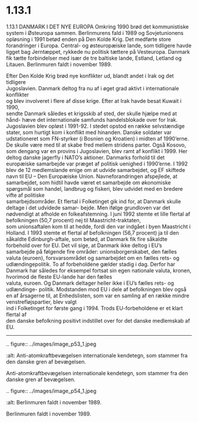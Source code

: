# 1.13.1

1.13.1 
DANMARK I DET NYE EUROPA
Omkring 1990 brød det kommunistiske system i Østeuropa sammen. Berlinmurens 
fald i 1989 og Sovjetunionens opløsning i 1991 betød enden på Den Kolde Krig. Det 
medførte store forandringer i Europa. Central- og østeuropæiske lande, som tidligere 
havde ligget bag Jerntæppet, rykkede nu politisk tættere på Vesteuropa. Danmark 
fik	tætte	forbindelser	med	især	de	tre	baltiske	lande,	Estland,	Letland	og	Litauen.
Berlinmuren faldt i november 1989.
 
 Efter	Den	Kolde	Krig	brød	nye	konflikter	ud,	blandt	andet	i	Irak	og	det	tidligere	
Jugoslavien.	Danmark	deltog	fra	nu	af	i	øget	grad	aktivt	i	internationale	konflikter	
og	blev	involveret	i	flere	af	disse	krige.	Efter	at	Irak	havde	besat	Kuwait	i	1990,	
sendte Danmark således et krigsskib af sted, der skulle hjælpe med at hånd-
hæve det internationale samfunds handelsblokade over for Irak.
Jugoslavien blev opløst i 1991-92. I stedet opstod en række selvstændige stater, 
som	hurtigt	kom	i	konflikt	med	hinanden.	Danske	soldater	var	udstationeret	som	
FN-styrker (i Bosnien og Kroatien) i midten af 1990’erne. De skulle være med til 
at skabe fred mellem stridens parter. Også Kosovo, som dengang var en provins i 
Jugoslavien,	blev	ramt	af	konflikt	i	1999.	Her	deltog	danske	jagerfly	i	NATO’s	aktioner.
Danmarks forhold til det europæiske samarbejde var præget af politisk uenighed 
i 1990’erne. I 1992 blev de 12 medlemslande enige om at udvide samarbejdet, og 
EF skiftede navn til EU – Den Europæiske Union. Navneforandringen afspejlede, at 
samarbejdet, som hidtil havde været et samarbejde om økonomiske spørgsmål 
som	handel,	landbrug	og	fiskeri,	blev	udvidet	med	en	bredere	vifte	af	politiske	
samarbejdsområder.
Et	flertal	i	Folketinget	gik	ind	for,	at	Danmark	skulle	deltage	i	det	udvidede	samar-
bejde. Men ifølge grundloven var det nødvendigt at afholde en folkeafstemning. I juni 
1992	stemte	et	lille	flertal	af	befolkningen	(50,7	procent)	nej	til	Maastricht-traktaten,	
som unionsaftalen kom til at hedde, fordi den var indgået i byen Maastricht i Holland. 
I 1993 stemte et flertal af befolkningen (56,7 procent) ja til den såkaldte 
Edinburgh-aftale, som betød, at Danmark fik fire såkaldte forbehold over for 
EU. Det vil sige, at Danmark ikke deltog i EU’s samarbejde på følgende fire 
områder: unionsborgerskabet, den fælles valuta (euroen), forsvarsområdet 
og samarbejdet om en fælles rets- og udlændingepolitik.
To af forbeholdene gælder stadig i dag. Derfor har Danmark har således for eksempel 
fortsat	sin	egen	nationale	valuta,	kronen,	hvorimod	de	fleste	EU-lande	har	den	fælles	
valuta, euroen. Og Danmark deltager heller ikke i EU’s fælles rets- og udlændinge-
politik. Modstanden mod EU i dele af befolkningen blev også en af årsagerne til, at 
Enhedslisten,	som	var	en	samling	af	en	række	mindre	venstrefløjspartier,	blev	valgt	
ind	i	Folketinget	for	første	gang	i	1994.	Trods	EU-forbeholdene	er	et	klart	flertal	af	
den danske befolkning positivt indstillet over for det danske medlemskab af EU.


---

<!-- Figures extracted from nearby pages -->

.. figure:: ../images/image_p53_1.jpeg

   :alt: Anti-atomkraftbevægelsen internationale kendetegn, som stammer fra den danske gren af bevægelsen.

   Anti-atomkraftbevægelsen internationale kendetegn, som stammer fra den danske gren af bevægelsen.

.. figure:: ../images/image_p54_1.jpeg

   :alt: Berlinmuren faldt i november 1989.

   Berlinmuren faldt i november 1989.

